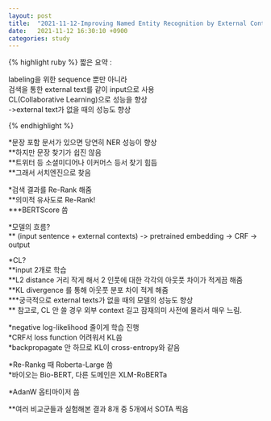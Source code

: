 ```yaml
---
layout: post
title:  "2021-11-12-Improving Named Entity Recognition by External Context Retrieving and Cooperative Learning"
date:   2021-11-12 16:30:10 +0900
categories: study
---
```





{% highlight ruby %}
짧은 요약 :

labeling을 위한 sequence 뿐만 아니라  
검색을 통한 external text를 같이 input으로 사용  
CL(Collaborative Learning)으로 성능을 향상  
->external text가 없을 때의 성능도 향상  

{% endhighlight %}

*문장 포함 문서가 있으면 당연히 NER 성능이 향상  
**하지만 문장 찾기가 쉽진 않음  
**트위터 등 소셜미디어나 이커머스 등서 찾기 힘듬  
**그래서 서치엔진으로 찾음  

*검색 결과를 Re-Rank 해줌  
**의미적 유사도로 Re-Rank!  
***BERTScore 씀  

*모델의 흐름?  
** (input sentence + external contexts) -> pretrained embedding -> CRF -> output  

*CL?  
**input 2개로 학습  
**L2 distance 거리 작게 해서 2 인풋에 대한 각각의 아웃풋 차이가 적게끔 해줌  
**KL divergence 를 통해 아웃풋 분포 차이 적게 해줌  
***궁극적으로 external texts가 없을 때의 모델의 성능도 향상  
** 참고로, CL 안 쓸 경우 외부 context 길고 잠재의미 사전에 몰라서 매우 느림.  

*negative log-likelihood 줄이게 학습 진행  
*CRF서 loss function 어려워서 KL씀  
*backpropagate 안 하므로 KL이 cross-entropy와 같음  

*Re-Rankg 때 Roberta-Large 씀  
*바이오는 Bio-BERT, 다른 도메인은 XLM-RoBERTa  

*AdanW 옵티마이저 씀  

**여러 비교군들과 실험해본 결과 8개 중 5개에서 SOTA 찍음  




